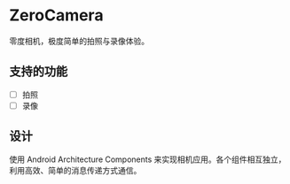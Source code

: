 # ZeroCamera

零度相机，极度简单的拍照与录像体验。

## 支持的功能

+ [ ] 拍照
+ [ ] 录像

## 设计

使用 Android Architecture Components 来实现相机应用。各个组件相互独立，利用高效、简单的消息传递方式通信。
